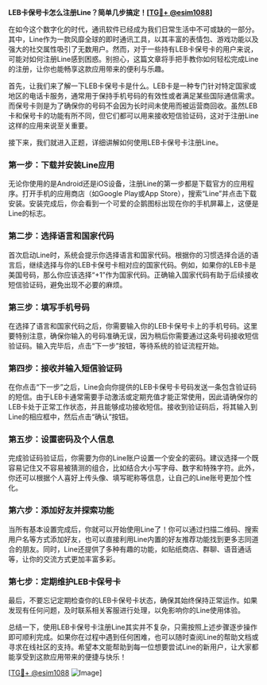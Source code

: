 **LEB卡保号卡怎么注册Line？简单几步搞定！[[TG💪+ @esim1088](https://t.me/s/esim1088)]**

在如今这个数字化的时代，通讯软件已经成为我们日常生活中不可或缺的一部分。其中，Line作为一款风靡全球的即时通讯工具，以其丰富的表情包、游戏功能以及强大的社交属性吸引了无数用户。然而，对于一些持有LEB卡保号卡的用户来说，可能对如何注册Line感到困惑。别担心，这篇文章将手把手教你如何轻松完成Line的注册，让你也能畅享这款应用带来的便利与乐趣。

首先，让我们来了解一下LEB卡保号卡是什么。LEB卡是一种专门针对特定国家或地区的电话卡服务，通常用于保持手机号码的有效性或者满足某些国际通信需求。而保号卡则是为了确保你的号码不会因为长时间未使用而被运营商回收。虽然LEB卡和保号卡的功能有所不同，但它们都可以用来接收短信验证码，这对于注册Line这样的应用来说至关重要。

接下来，我们就进入正题，详细讲解如何使用LEB卡保号卡注册Line。

### **第一步：下载并安装Line应用**
无论你使用的是Android还是iOS设备，注册Line的第一步都是下载官方的应用程序。打开手机的应用商店（如Google Play或App Store），搜索“Line”并点击下载安装。安装完成后，你会看到一个可爱的企鹅图标出现在你的手机屏幕上，这便是Line的标志。

### **第二步：选择语言和国家代码**
首次启动Line时，系统会提示你选择语言和国家代码。根据你的习惯选择合适的语言后，继续选择与你的LEB卡保号卡相对应的国家代码。例如，如果你的LEB卡是美国号码，那么你应该选择“+1”作为国家代码。正确输入国家代码有助于后续接收短信验证码，避免出现不必要的麻烦。

### **第三步：填写手机号码**
在选择了语言和国家代码之后，你需要输入你的LEB卡保号卡上的手机号码。这里要特别注意，确保你输入的号码准确无误，因为稍后你需要通过这条号码接收短信验证码。输入完毕后，点击“下一步”按钮，等待系统的验证流程开始。

### **第四步：接收并输入短信验证码**
在你点击“下一步”之后，Line会向你提供的LEB卡保号卡号码发送一条包含验证码的短信。由于LEB卡通常需要手动激活或定期充值才能正常使用，因此请确保你的LEB卡处于正常工作状态，并且能够成功接收短信。接收到验证码后，将其输入到Line的相应框中，然后点击“确认”按钮。

### **第五步：设置密码及个人信息**
完成验证码验证后，你需要为你的Line账户设置一个安全的密码。建议选择一个既容易记住又不容易被猜测的组合，比如结合大小写字母、数字和特殊字符。此外，你还可以根据个人喜好上传头像、填写昵称等信息，让自己的Line账号更加个性化。

### **第六步：添加好友并探索功能**
当所有基本设置完成后，你就可以开始使用Line了！你可以通过扫描二维码、搜索用户名等方式添加好友，也可以直接利用Line内置的好友推荐功能找到更多志同道合的朋友。同时，Line还提供了多种有趣的功能，如贴纸商店、群聊、语音通话等，让你的交流方式更加丰富多彩。

### **第七步：定期维护LEB卡保号卡**
最后，不要忘记定期检查你的LEB卡保号卡状态，确保其始终保持正常运作。如果发现有任何问题，及时联系相关客服进行处理，以免影响你的Line使用体验。

总结一下，使用LEB卡保号卡注册Line其实并不复杂，只需按照上述步骤逐步操作即可顺利完成。如果你在过程中遇到任何困难，也可以随时查阅Line的帮助文档或寻求在线社区的支持。希望本文能帮助到每一位想要尝试Line的新用户，让大家都能享受到这款应用带来的便捷与快乐！

[[TG💪+ @esim1088](https://t.me/s/esim1088) ![Image](https://i.postimg.cc/4NQfJmqS/Snipaste-2025-05-13-00-14-12.png)]